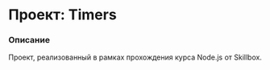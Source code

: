 # Проект: Timers
### Описание
Проект, реализованный в рамках прохождения курса Node.js от Skillbox.
